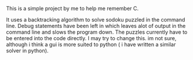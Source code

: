 This is a simple project by me to help me remember C.

It uses a backtracking algorithm to solve sodoku puzzled in the command line. Debug statements have been left in which leaves alot of output in the command line and slows the program down. The puzzles currently have to be entered into the code directly. I may try to change this. im not sure, although i think a gui is more suited to  python  ( i have written a similar solver in python).


